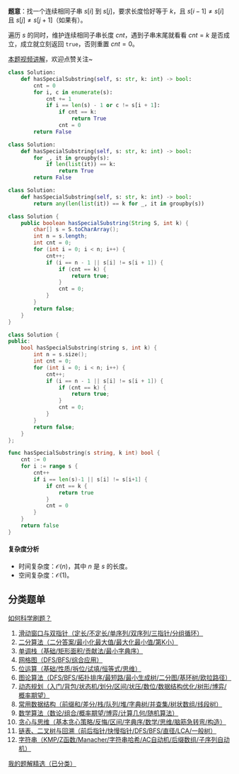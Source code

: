 **题意**：找一个连续相同子串 $s[i]$ 到 $s[j]$，要求长度恰好等于 $k$，且 $s[i-1]\ne s[i]$ 且 $s[j]\ne s[j+1]$（如果有）。

遍历 $s$ 的同时，维护连续相同子串长度 $\textit{cnt}$，遇到子串末尾就看看 $\textit{cnt}=k$ 是否成立，成立就立刻返回 $\texttt{true}$，否则重置 $\textit{cnt}=0$。

[本题视频讲解](https://www.bilibili.com/video/BV1pmAGegEcw/)，欢迎点赞关注~

```py [sol-Py3]
class Solution:
    def hasSpecialSubstring(self, s: str, k: int) -> bool:
        cnt = 0
        for i, c in enumerate(s):
            cnt += 1
            if i == len(s) - 1 or c != s[i + 1]:
                if cnt == k:
                    return True
                cnt = 0
        return False
```

```py [sol-Py3 写法二]
class Solution:
    def hasSpecialSubstring(self, s: str, k: int) -> bool:
        for _, it in groupby(s):
            if len(list(it)) == k:
                return True
        return False
```

```py [sol-Py3 写法三]
class Solution:
    def hasSpecialSubstring(self, s: str, k: int) -> bool:
        return any(len(list(it)) == k for _, it in groupby(s))
```

```java [sol-Java]
class Solution {
    public boolean hasSpecialSubstring(String S, int k) {
        char[] s = S.toCharArray();
        int n = s.length;
        int cnt = 0;
        for (int i = 0; i < n; i++) {
            cnt++;
            if (i == n - 1 || s[i] != s[i + 1]) {
                if (cnt == k) {
                    return true;
                }
                cnt = 0;
            }
        }
        return false;
    }
}
```

```cpp [sol-C++]
class Solution {
public:
    bool hasSpecialSubstring(string s, int k) {
        int n = s.size();
        int cnt = 0;
        for (int i = 0; i < n; i++) {
            cnt++;
            if (i == n - 1 || s[i] != s[i + 1]) {
                if (cnt == k) {
                    return true;
                }
                cnt = 0;
            }
        }
        return false;
    }
};
```

```go [sol-Go]
func hasSpecialSubstring(s string, k int) bool {
	cnt := 0
	for i := range s {
		cnt++
		if i == len(s)-1 || s[i] != s[i+1] {
			if cnt == k {
				return true
			}
			cnt = 0
		}
	}
	return false
}
```

#### 复杂度分析

- 时间复杂度：$\mathcal{O}(n)$，其中 $n$ 是 $s$ 的长度。
- 空间复杂度：$\mathcal{O}(1)$。

## 分类题单

[如何科学刷题？](https://leetcode.cn/circle/discuss/RvFUtj/)

1. [滑动窗口与双指针（定长/不定长/单序列/双序列/三指针/分组循环）](https://leetcode.cn/circle/discuss/0viNMK/)
2. [二分算法（二分答案/最小化最大值/最大化最小值/第K小）](https://leetcode.cn/circle/discuss/SqopEo/)
3. [单调栈（基础/矩形面积/贡献法/最小字典序）](https://leetcode.cn/circle/discuss/9oZFK9/)
4. [网格图（DFS/BFS/综合应用）](https://leetcode.cn/circle/discuss/YiXPXW/)
5. [位运算（基础/性质/拆位/试填/恒等式/思维）](https://leetcode.cn/circle/discuss/dHn9Vk/)
6. [图论算法（DFS/BFS/拓扑排序/最短路/最小生成树/二分图/基环树/欧拉路径）](https://leetcode.cn/circle/discuss/01LUak/)
7. [动态规划（入门/背包/状态机/划分/区间/状压/数位/数据结构优化/树形/博弈/概率期望）](https://leetcode.cn/circle/discuss/tXLS3i/)
8. [常用数据结构（前缀和/差分/栈/队列/堆/字典树/并查集/树状数组/线段树）](https://leetcode.cn/circle/discuss/mOr1u6/)
9. [数学算法（数论/组合/概率期望/博弈/计算几何/随机算法）](https://leetcode.cn/circle/discuss/IYT3ss/)
10. [贪心与思维（基本贪心策略/反悔/区间/字典序/数学/思维/脑筋急转弯/构造）](https://leetcode.cn/circle/discuss/g6KTKL/)
11. [链表、二叉树与回溯（前后指针/快慢指针/DFS/BFS/直径/LCA/一般树）](https://leetcode.cn/circle/discuss/K0n2gO/)
12. [字符串（KMP/Z函数/Manacher/字符串哈希/AC自动机/后缀数组/子序列自动机）](https://leetcode.cn/circle/discuss/SJFwQI/)

[我的题解精选（已分类）](https://github.com/EndlessCheng/codeforces-go/blob/master/leetcode/SOLUTIONS.md)
